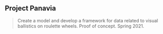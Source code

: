 ## Project Panavia
> Create a model and develop a framework for data related to visual ballistics on roulette wheels. Proof of concept. Spring 2021.
